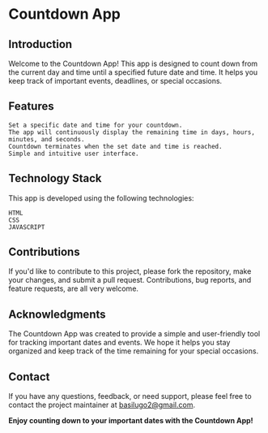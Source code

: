 # Countdown App

## Introduction

Welcome to the Countdown App! This app is designed to count down from the current day and time until a specified future date and time. It helps you keep track of important events, deadlines, or special occasions.

## Features

    Set a specific date and time for your countdown.
    The app will continuously display the remaining time in days, hours, minutes, and seconds.
    Countdown terminates when the set date and time is reached.
    Simple and intuitive user interface.

## Technology Stack

This app is developed using the following technologies:

    HTML
    CSS
    JAVASCRIPT

## Contributions

If you'd like to contribute to this project, please fork the repository, make your changes, and submit a pull request. Contributions, bug reports, and feature requests, are all very welcome.

## Acknowledgments

The Countdown App was created to provide a simple and user-friendly tool for tracking important dates and events. We hope it helps you stay organized and keep track of the time remaining for your special occasions.

## Contact

If you have any questions, feedback, or need support, please feel free to contact the project maintainer at basilugo2@gmail.com.

**Enjoy counting down to your important dates with the Countdown App!**
